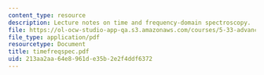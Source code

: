 ```yaml
---
content_type: resource
description: Lecture notes on time and frequency-domain spectroscopy.
file: https://ol-ocw-studio-app-qa.s3.amazonaws.com/courses/5-33-advanced-chemical-experimentation-and-instrumentation-fall-2007/213aa2aa64e8961de35b2e2f4ddf6372_timefreqspec.pdf
file_type: application/pdf
resourcetype: Document
title: timefreqspec.pdf
uid: 213aa2aa-64e8-961d-e35b-2e2f4ddf6372
---
```

